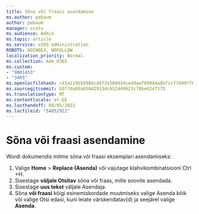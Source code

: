 ```yaml
---
title: Sõna või fraasi asendamine
ms.author: pebaum
author: pebaum
manager: scotv
ms.audience: Admin
ms.topic: article
ms.service: o365-administration
ROBOTS: NOINDEX, NOFOLLOW
localization_priority: Normal
ms.collection: Adm_O365
ms.custom:
- "9001453"
- "3465"
ms.openlocfilehash: c45a129b5d98bcd472e586034ce49aef090d4a8bfccf74097f6df8b0f5379184
ms.sourcegitcommit: b5f7da89a650d2915dc652449623c78be6247175
ms.translationtype: MT
ms.contentlocale: et-EE
ms.lasthandoff: 08/05/2021
ms.locfileid: "54052922"
---
```

# <a name="replace-a-word-or-phrase"></a>Sõna või fraasi asendamine

Wordi dokumendis mitme sõna või fraasi eksemplari asendamiseks:

1. Valige **Home**  >  **Replace (Asenda)** või vajutage klahvikombinatsiooni Ctrl +H.
2. Sisestage **väljale Otsitav** sõna või fraas, mille soovite asendada. 
3. Sisestage **uus tekst** väljale Asendaja.
3. Sõna **või fraasi** kõigi esinemiskordade muutmiseks valige  Asenda kõik või valige Otsi edasi, kuni leiate värskendatav(d) ja seejärel valige **Asenda**.